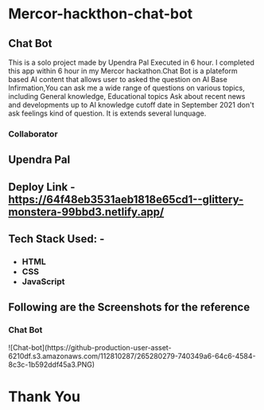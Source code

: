 # Mercor-hackthon-chat-bot

<!-- # fearful-doll-6867 -->

<h2>Chat Bot</h2>
This is a solo project made by Upendra Pal Executed in 6 hour.
I completed this app within 6 hour in my Mercor hackathon.Chat Bot is a plateform based AI content that allows user to asked the question on AI Base Infirmation,You can ask me a wide range of questions on various topics, including General knowledge, Educational topics Ask about recent news and developments up to AI knowledge cutoff date in September 2021 don't ask feelings kind of question. It is extends several lunquage.

<h3>Collaborator<h3>
<h2>Upendra Pal<h2>

Deploy Link - https://64f48eb3531aeb1818e65cd1--glittery-monstera-99bbd3.netlify.app/

<h2>Tech Stack Used: -<h3>
<ul>
<li>HTML</li>
<li>CSS</li>
<li>JavaScript </li>
</ul>

<h2>Following are the Screenshots for the reference</h2>
<h3>Chat Bot</h3>
![Chat-bot](https://github-production-user-asset-6210df.s3.amazonaws.com/112810287/265280279-740349a6-64c6-4584-8c3c-1b592ddf45a3.PNG)

# Thank You
